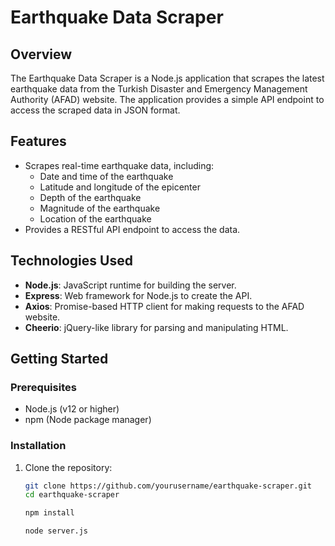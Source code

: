 # Earthquake Data Scraper

## Overview

The Earthquake Data Scraper is a Node.js application that scrapes the latest earthquake data from the Turkish Disaster and Emergency Management Authority (AFAD) website. The application provides a simple API endpoint to access the scraped data in JSON format.

## Features

- Scrapes real-time earthquake data, including:
  - Date and time of the earthquake
  - Latitude and longitude of the epicenter
  - Depth of the earthquake
  - Magnitude of the earthquake
  - Location of the earthquake
- Provides a RESTful API endpoint to access the data.

## Technologies Used

- **Node.js**: JavaScript runtime for building the server.
- **Express**: Web framework for Node.js to create the API.
- **Axios**: Promise-based HTTP client for making requests to the AFAD website.
- **Cheerio**: jQuery-like library for parsing and manipulating HTML.

## Getting Started

### Prerequisites

- Node.js (v12 or higher)
- npm (Node package manager)

### Installation

1. Clone the repository:
   ```bash
   git clone https://github.com/yourusername/earthquake-scraper.git
   cd earthquake-scraper

   npm install
   
   node server.js